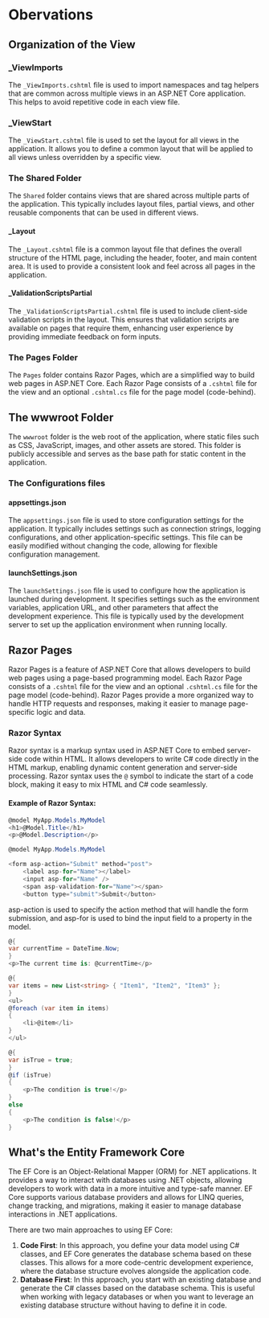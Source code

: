 ﻿# Obervations

## Organization of the View
### _ViewImports
The `_ViewImports.cshtml` file is used to import namespaces and tag helpers that are common across multiple views in an ASP.NET Core application. This helps to avoid repetitive code in each view file.

### _ViewStart
The `_ViewStart.cshtml` file is used to set the layout for all views in the application. It allows you to define a common layout that will be applied to all views unless overridden by a specific view.

### The Shared Folder
The `Shared` folder contains views that are shared across multiple parts of the application. This typically includes layout files, partial views, and other reusable components that can be used in different views.

#### _Layout
The `_Layout.cshtml` file is a common layout file that defines the overall structure of the HTML page, including the header, footer, and main content area. It is used to provide a consistent look and feel across all pages in the application.

#### _ValidationScriptsPartial
The `_ValidationScriptsPartial.cshtml` file is used to include client-side validation scripts in the layout. This ensures that validation scripts are available on pages that require them, enhancing user experience by providing immediate feedback on form inputs.

### The Pages Folder
The `Pages` folder contains Razor Pages, which are a simplified way to build web pages in ASP.NET Core. Each Razor Page consists of a `.cshtml` file for the view and an optional `.cshtml.cs` file for the page model (code-behind).

## The wwwroot Folder
The `wwwroot` folder is the web root of the application, where static files such as CSS, JavaScript, images, and other assets are stored. This folder is publicly accessible and serves as the base path for static content in the application.

### The Configurations files
#### appsettings.json
The `appsettings.json` file is used to store configuration settings for the application. It typically includes settings such as connection strings, logging configurations, and other application-specific settings. This file can be easily modified without changing the code, allowing for flexible configuration management.

#### launchSettings.json
The `launchSettings.json` file is used to configure how the application is launched during development. It specifies settings such as the environment variables, application URL, and other parameters that affect the development experience. This file is typically used by the development server to set up the application environment when running locally.

## Razor Pages
Razor Pages is a feature of ASP.NET Core that allows developers to build web pages using a page-based programming model. Each Razor Page consists of a `.cshtml` file for the view and an optional `.cshtml.cs` file for the page model (code-behind). Razor Pages provide a more organized way to handle HTTP requests and responses, making it easier to manage page-specific logic and data.

### Razor Syntax
Razor syntax is a markup syntax used in ASP.NET Core to embed server-side code within HTML. It allows developers to write C# code directly in the HTML markup, enabling dynamic content generation and server-side processing. Razor syntax uses the `@` symbol to indicate the start of a code block, making it easy to mix HTML and C# code seamlessly.

#### Example of Razor Syntax:
```csharp
@model MyApp.Models.MyModel
<h1>@Model.Title</h1>
<p>@Model.Description</p>
```
```csharp
@model MyApp.Models.MyModel

<form asp-action="Submit" method="post">
	<label asp-for="Name"></label>
	<input asp-for="Name" />
	<span asp-validation-for="Name"></span>
	<button type="submit">Submit</button>
```
asp-action is used to specify the action method that will handle the form submission, and asp-for is used to bind the input field to a property in the model.
```csharp
@{
var currentTime = DateTime.Now;
}
<p>The current time is: @currentTime</p>
```
```csharp
@{
var items = new List<string> { "Item1", "Item2", "Item3" };
}
<ul>
@foreach (var item in items)
{
	<li>@item</li>
}
</ul>
```
```csharp
@{
var isTrue = true;
}
@if (isTrue)
{
	<p>The condition is true!</p>
}
else
{
	<p>The condition is false!</p>
}
```

## What's the Entity Framework Core
The EF Core is an Object-Relational Mapper (ORM) for .NET applications. It provides a way to interact with databases using .NET objects, allowing developers to work with data in a more intuitive and type-safe manner. EF Core supports various database providers and allows for LINQ queries, change tracking, and migrations, making it easier to manage database interactions in .NET applications.

There are two main approaches to using EF Core:
1. **Code First**: In this approach, you define your data model using C# classes, and EF Core generates the database schema based on these classes. This allows for a more code-centric development experience, where the database structure evolves alongside the application code.
2. **Database First**: In this approach, you start with an existing database and generate the C# classes based on the database schema. This is useful when working with legacy databases or when you want to leverage an existing database structure without having to define it in code. 


